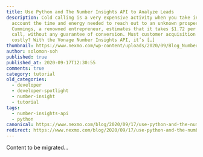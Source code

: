 ```yaml
---
title: Use Python and The Number Insights API to Analyze Leads
description: Cold calling is a very expensive activity when you take into
  account the time and energy needed to reach out to an unknown prospect. David
  Cummings, a renowned entrepreneur, estimates that it takes $1.72 per cold
  call, without any guarantee of conversion. Must customer acquisition be so
  costly? With the Vonage Number Insights API, it’s […]
thumbnail: https://www.nexmo.com/wp-content/uploads/2020/09/Blog_Number-Insights-API_1200x600.png
author: solomon-soh
published: true
published_at: 2020-09-17T12:30:55
comments: true
category: tutorial
old_categories:
  - developer
  - developer-spotlight
  - number-insight
  - tutorial
tags:
  - number-insights-api
  - python
canonical: https://www.nexmo.com/blog/2020/09/17/use-python-and-the-number-insights-api-to-analyze-leads-dr
redirect: https://www.nexmo.com/blog/2020/09/17/use-python-and-the-number-insights-api-to-analyze-leads-dr
---
```

Content to be migrated...